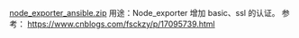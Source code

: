 [node_exporter_ansible.zip](node_exporter_ansible.zip)
用途：Node_exporter 增加 basic、ssl 的认证。
参考：
https://www.cnblogs.com/fsckzy/p/17095739.html